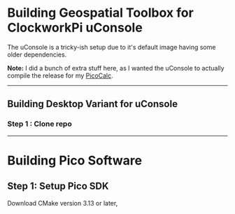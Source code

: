 # Building Geospatial Toolbox for ClockworkPi uConsole

The uConsole is a tricky-ish setup due to it's default image having some older dependencies. 

**Note:** I did a bunch of extra stuff here, as I wanted the uConsole to actually compile the release for my <u>PicoCalc</u>. 

---
##  Building Desktop Variant for uConsole

### Step 1 : Clone repo


---

#  Building Pico Software

## Step 1:  Setup Pico SDK

Download CMake version 3.13 or later, 

